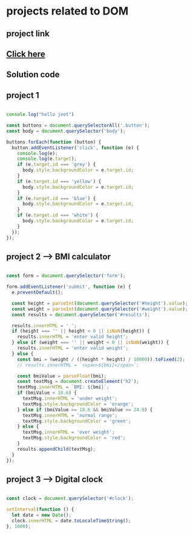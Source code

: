 # projects related to DOM

## project link

## [Click here](https://stackblitz.com/edit/stackblitz-starters-m1xd2ux2?description=HTML/CSS/JS%20Starter&file=script.js,styles.css,index.html&terminalHeight=10&title=Static%20Starter)

## Solution code

## project 1 

``` javascript 

console.log("hello jeet")

const buttons = document.querySelectorAll('.button');
const body = document.querySelector('body');

buttons.forEach(function (button) {
  button.addEventListener('click', function (e) {
    console.log(e);
    console.log(e.target);
    if (e.target.id === 'grey') {
      body.style.backgroundColor = e.target.id;
    }
    if (e.target.id === 'yellow') {
      body.style.backgroundColor = e.target.id;
    }
    if (e.target.id === 'blue') {
      body.style.backgroundColor = e.target.id;
    }
    if (e.target.id === 'white') {
      body.style.backgroundColor = e.target.id;
    }
  });
});

```

## project 2 --> BMI calculator

``` javascript

const form = document.querySelector('form');

form.addEventListener('submit', function (e) {
  e.preventDefault();

  const height = parseInt(document.querySelector('#height').value);
  const weight = parseInt(document.querySelector('#weight').value);
  const results = document.querySelector('#results');

  results.innerHTML = ' ';
  if (height === '' || height < 0 || isNaN(height)) {
    results.innerHTML = 'enter valid height';
  } else if (weight === '' || weight < 0 || isNaN(weight)) {
    results.innerHTML = 'enter valid weight';
  } else {
    const bmi = (weight / ((height * height) / 10000)).toFixed(2);
    // results.innerHTML = `<span>${bmi}</span>`;

    const bmiValue = parseFloat(bmi);
    const textMsg = document.createElement('h2');
    textMsg.innerHTML = `BMI: ${bmi}`;
    if (bmiValue < 18.6) {
      textMsg.innerHTML = 'under weight';
      textMsg.style.backgroundColor = 'orange';
    } else if (bmiValue >= 18.6 && bmiValue <= 24.9) {
      textMsg.innerHTML = 'normal range';
      textMsg.style.backgroundColor = 'green';
    } else {
      textMsg.innerHTML = 'over weight';
      textMsg.style.backgroundColor = 'red';
    }
    results.appendChild(textMsg);
  }
});

```

## project 3 --> Digital clock

``` javascript 

const clock = document.querySelector('#clock');

setInterval(function () {
  let date = new Date();
  clock.innerHTML = date.toLocaleTimeString();
}, 1000);


```